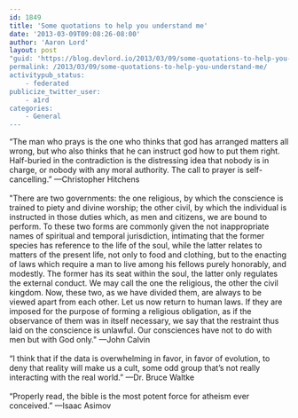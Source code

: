 ```yaml
---
id: 1849
title: 'Some quotations to help you understand me'
date: '2013-03-09T09:08:26-08:00'
author: 'Aaron Lord'
layout: post
"guid: 'https://blog.devlord.io/2013/03/09/some-quotations-to-help-you-understand-me/'
permalink: /2013/03/09/some-quotations-to-help-you-understand-me/
activitypub_status:
    - federated
publicize_twitter_user:
    - a1rd
categories:
    - General
---
```


<p>“The man who prays is the one who thinks that god has arranged matters all wrong, but who also thinks that he can instruct god how to put them right. Half-buried in the contradiction is the distressing idea that nobody is in charge, or nobody with any moral authority. The call to prayer is self-cancelling.” —Christopher Hitchens<br /><br />"There are two governments: the one religious, by which the conscience is trained to piety and divine worship; the other civil, by which the individual is instructed in those duties which, as men and citizens, we are bound to perform. To these two forms are commonly given the not inappropriate names of spiritual and temporal jurisdiction, intimating that the former species has reference to the life of the soul, while the latter relates to matters of the present life, not only to food and clothing, but to the enacting of laws which require a man to live among his fellows purely honorably, and modestly. The former has its seat within the soul, the latter only regulates the external conduct. We may call the one the religious, the other the civil kingdom. Now, these two, as we have divided them, are always to be viewed apart from each other. Let us now return to human laws. If they are imposed for the purpose of forming a religious obligation, as if the observance of them was in itself necessary, we say that the restraint thus laid on the conscience is unlawful. Our consciences have not to do with men but with God only." —John Calvin<br /><br />“I think that if the data is overwhelming in favor, in favor of evolution, to deny that reality will make us a cult, some odd group that’s not really interacting with the real world.” —Dr. Bruce Waltke<br /><br />“Properly read, the bible is the most potent force for atheism ever conceived.” —Isaac Asimov</p>